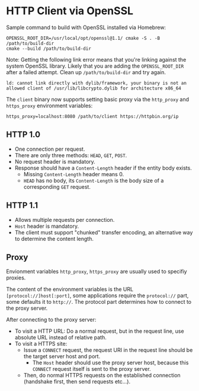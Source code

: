 # HTTP Client via OpenSSL

Sample command to build with OpenSSL installed via Homebrew:

    OPENSSL_ROOT_DIR=/usr/local/opt/openssl@1.1/ cmake -S . -B /path/to/build-dir
    cmake --build /path/to/build-dir

Note: Getting the following link error means that you're linking against the system OpenSSL library. Likely that you are adding the `OPENSSL_ROOT_DIR` after a failed attempt. Clean up `/path/to/build-dir` and try again.

    ld: cannot link directly with dylib/framework, your binary is not an allowed client of /usr/lib/libcrypto.dylib for architecture x86_64

The `client` binary now supports setting basic proxy via the `http_proxy` and `https_proxy` environment variables:

    https_proxy=localhost:8080 /path/to/client https://httpbin.org/ip

## HTTP 1.0

* One connection per request.
* There are only three methods: `HEAD`, `GET`, `POST`.
* No request header is mandatory.
* Response should have a `Content-Length` header if the entity body exists.
  * Missing `Content-Length` header means 0.
  * `HEAD` has no body, its `Content-Length` is the body size of a corresponding `GET` request.

## HTTP 1.1

* Allows multiple requests per connection.
* `Host` header is mandatory.
* The client must support "chunked" transfer encoding, an alternative way to determine the content length.

## Proxy

Envionment variables `http_proxy`, `https_proxy` are usually used to specifiy proxies.

The content of the environment variables is the URL `[protocol://]host[:port]`, some applications require the `protocol://` part, some defaults it to `http://`. The protocol part determines how to connect to the proxy server.

After connecting to the proxy server:

* To visit a HTTP URL: Do a normal request, but in the request line, use absolute URL instead of relative path.
* To visit a HTTPS site:
  * Issue a `CONNECT` request, the request URI in the request line should be the target server host and port.
    * The `Host` header should use the proxy server host, because this `CONNECT` request itself is sent to the proxy server.
  * Then, do normal HTTPS requests on the established connection (handshake first, then send requests etc...).

